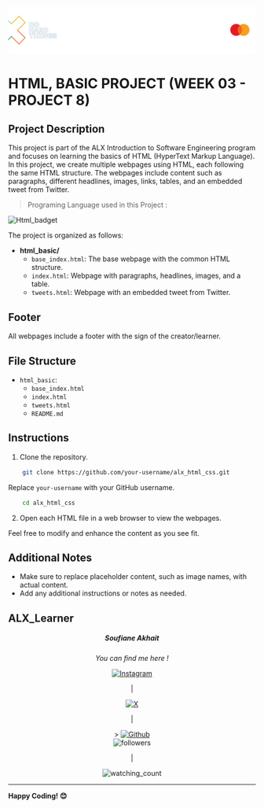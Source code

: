 <p align="center">
  <img src="html_advanced/media/readme_banner.png" alt="ALX Logo" hieght="200"/>
</p>

# HTML, BASIC PROJECT (WEEK 03 - PROJECT 8)

## Project Description

This project is part of the ALX Introduction to Software Engineering program and focuses on learning the basics of HTML (HyperText Markup Language). In this project, we create multiple webpages using HTML, each following the same HTML structure. The webpages include content such as paragraphs, different headlines, images, links, tables, and an embedded tweet from Twitter.

> Programing Language used in this Project :   <br>
<img src="https://img.shields.io/badge/HTML5-E34F26?style=for-the-badge&logo=html5&logoColor=white" alt="Html_badget"/>



The project is organized as follows:

- **html_basic/**
  - `base_index.html`: The base webpage with the common HTML structure.
  - `index.html`: Webpage with paragraphs, headlines, images, and a table.
  - `tweets.html`: Webpage with an embedded tweet from Twitter.

## Footer

All webpages include a footer with the sign of the creator/learner.

## File Structure

- `html_basic`:
    - `base_index.html`
    - `index.html`
    - `tweets.html`
    - `README.md`

## Instructions

1. Clone the repository.

```bash
    git clone https://github.com/your-username/alx_html_css.git
```

Replace `your-username` with your GitHub username.


```bash
    cd alx_html_css
```

2. Open each HTML file in a web browser to view the webpages.

Feel free to modify and enhance the content as you see fit.

## Additional Notes

- Make sure to replace placeholder content, such as image names, with actual content.
- Add any additional instructions or notes as needed.

## ALX_Learner

<h5 align="center">Soufiane Akhait</h5>

<center><i>You can find me here !</i><br>

<a href="https://www.instagram.com/akhiat.soufiane" target="_blank"><img src="https://img.shields.io/badge/Instagram-%23E4405F.svg?&style=flat-square&logo=instagram&logoColor=white" alt="Instagram"></a><p>   |   </p>
<a href="https://twitter.com/MrSloplop" target="_blank"><img src="https://img.shields.io/badge/X-000000?style=for-the-badge&logo=x&logoColor=white" alt="X"/></a><p>   |   </p>>
<a href="https://github.com/sfanxAK" target="_blank"><img src="https://img.shields.io/badge/GitHub-100000?style=for-the-badge&logo=github&logoColor=white" alt="Github"/></a>
<br>
<img alt="followers" src="https://img.shields.io/github/followers/sfanxAK?label=Followers&style=social"/><p>   |   </p>
<img src="https://komarev.com/ghpvc/?username=sfanxAK&color=brightgreen" alt="watching_count" /></center>

---

**Happy Coding! 😊**



